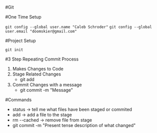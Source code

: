 #Git


#One Time Setup

 `git config --global user.name "Caleb Schroder"`
 `git config --global user.email "doomskier@gmail.com"`

 #Project Setup

`git init`

#3 Step Repeating Commit Process
1. Makes Changes to Code
2. Stage Related Changes
    * git add
3. Commit Changes with a message
    * git commit -m "Message"

#Commands

* status -> tell me what files have been staged or commited
* add -> add a file to the stage
* rm --cached -> remove file from stage
* git commit -m "Present tense description of what changed"